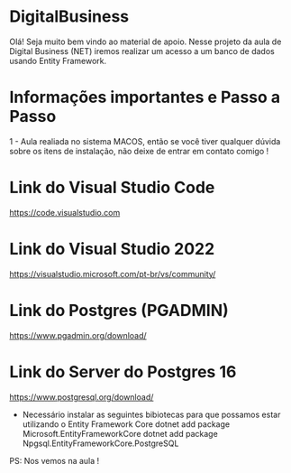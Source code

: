 # DigitalBusiness

Olá! Seja muito bem vindo ao material de apoio. Nesse projeto da aula de Digital Business (NET) iremos realizar um acesso a um banco de dados usando Entity Framework.

# Informações importantes e Passo a Passo
1 - Aula realiada no sistema MACOS, então se você tiver qualquer dúvida sobre os itens de instalação, não deixe de entrar em contato comigo !

# Link do Visual Studio Code
https://code.visualstudio.com
# Link do Visual Studio 2022
https://visualstudio.microsoft.com/pt-br/vs/community/
# Link do Postgres (PGADMIN)
https://www.pgadmin.org/download/
# Link do Server do Postgres 16
https://www.postgresql.org/download/

- Necessário instalar as seguintes bibiotecas para que possamos estar utilizando o Entity Framework Core
dotnet add package Microsoft.EntityFrameworkCore
dotnet add package Npgsql.EntityFrameworkCore.PostgreSQL

PS: Nos vemos na aula !
